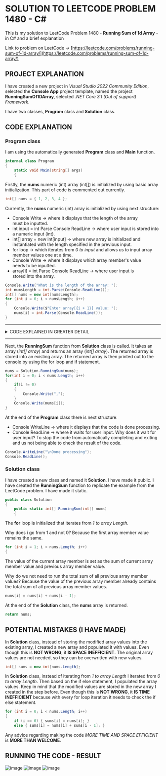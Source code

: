 # SOLUTION TO LEETCODE PROBLEM 1480 - C#

This is my solution to LeetCode Problem 1480 - **Running Sum of 1d Array** - in C# and a brief explanation

Link to problem on LeetCode -> [https://leetcode.com/problems/running-sum-of-1d-array/](https://leetcode.com/problems/running-sum-of-1d-array/)

## PROJECT EXPLANATION

I have created a new project in _Visual Studio 2022 Community Edition_, selected the **Console App** project template, named the project **RunningSumOf1DArray**, selected _.NET Core 3.1 (Out of support) Framework_.

I have two classes, **Program** class and **Solution** class.

## CODE EXPLANATION

### Program class 

I am using the automatically generated **Program** class and **Main** function.

```cs
internal class Program
{
    static void Main(string[] args)
    {
```

Firstly, the **nums** numeric (int) array (int[]) is initialized by using basic array initialization. This part of code is commented out currently.

```cs
int[] nums = { 1, 2, 3, 4 };
```

Currently, the **nums** numeric (int) array is initialized by using next structure:

- Console Write -> where it displays that the length of the array must be inputted.
- int input = int Parse Console ReadLine -> where user input is stored into a numeric input (int).
- int[] array = new int[input] -> where new array is initialized and instantiated with the length specified in the previous input.
- for loop -> which iterates from _0 to input_ and allows us to input array member values one at a time.
- Console Write -> where it displays which array member's value needs to be inputted.
- array[i] = int Parse Console ReadLine -> where user input is stored into the array.

```cs
Console.Write("What is the length of the array: ");
int numsLength = int.Parse(Console.ReadLine());
int[] nums = new int[numsLength];
for (int i = 0; i < numsLength; i++)
{
    Console.Write($"Enter array[{i + 1}] value: ");
    nums[i] = int.Parse(Console.ReadLine());
}
```

---

<details>
<summary>CODE EXPLAINED IN GREATER DETAIL</summary><br>
- When initializing an array and at once filling it with values, notice that array Length does not need to be specified. This is because the Length of the array is implied by the number of values provided. Also, array does not need to be specifically instantiated (new int[input]). This is because instantiation is implied.<br><br>
- When initializing an array first before filling it with values, array Length needs to be specified and array needs to be specifically instantiated (new int[input]).<br><br>
- Console.ReadLine always takes user input in a text format (string) . To convert the text input (string) into a numeric input (int) -> int Parse needs to be used.<br><br>
- Array members can be accessed by using array[i].<br>
</details>

---

Next, the **RunningSum** function from **Solution** class is called. It takes an array (_int[] array_) and returns an array (_int[] array_). The returned array is stored into an existing array. The returned array is then printed out to the console by using the for loop and if statement.

```cs
nums = Solution.RunningSum(nums);
for(int i = 0; i < nums.Length; i++)
{
    if(i != 0)
    {
        Console.Write(",");
    }
    Console.Write(nums[i]);
}
```

At the end of the **Program** class there is next structure:

- Console WriteLine -> where it displays that the code is done processing.
- Console ReadLine -> where it waits for user input. Why does it wait for user input? To stop the code from automatically completing and exiting and us not being able to check the result of the code.

```cs
Console.WriteLine("\nDone processing");
Console.ReadLine();
```

### Solution class 

I have created a new class and named it **Solution**. I have made it public. I have created the **RunningSum** function to replicate the example from the LeetCode problem. I have made it static.

```cs
public class Solution
{
    public static int[] RunningSum(int[] nums)
    {
```

The **for** loop is initialized that iterates from _1 to array Length_.

Why does i go from 1 and not 0? Because the first array member value remains the same.

```cs
for (int i = 1; i < nums.Length; i++)
{
```

The value of the current array member is set as the sum of current array member value and previous array member value.

Why do we not need to run the total sum of all previous array member values? Because the value of the previous array member already contains the total sum of all previous array member values.

```cs
nums[i] = nums[i] + nums[i - 1];
```

At the end of the **Solution** class, the **nums** array is returned.

```cs
return nums;
```

## POTENTIAL MISTAKES (I HAVE MADE)

In **Solution** class, instead of storing the modified array values into the existing array, I created a new array and populated it with values. Even though this is **NOT WRONG**, it **IS SPACE INEFFICIENT**. The original array values are not needed, so they can be overwritten with new values.

```cs
int[] sums = new int[nums.Length];
```

In **Solution** class, instead of iterating from _1 to array Length_ I iterated from _0 to array Length_. Then based on the if else statement, I populated the array values. Keep in mind that the modified values are stored in the new array I created in the step before. Even though this is **NOT WRONG**, it **IS TIME INEFFICIENT** because with every for loop iteration it needs to check the if else statement.

```cs
for (int i = 0; i < nums.Length; i++)
{
    if (i == 0) { sums[i] = nums[i]; }
    else { sums[i] = nums[i] + sums[i - 1]; }
```
Any advice regarding making the code _MORE TIME AND SPACE EFFICIENT_ is **MORE THAN WELCOME**.

## RUNNING THE CODE - RESULT

![image](https://github.com/jerkdavi/LeetCode-Problem-1480-Solution-CSharp/assets/75536158/6ea62122-f6c8-43e9-8b9b-99982cc79789) ![image](https://github.com/jerkdavi/LeetCode-Problem-1480-Solution-CSharp/assets/75536158/8379897d-fa89-43ba-b50e-2825047b76a6) ![image](https://github.com/jerkdavi/LeetCode-Problem-1480-Solution-CSharp/assets/75536158/182345d8-b101-493b-91cd-591a9484280c)
